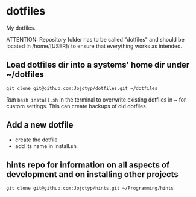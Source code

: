 # dotfiles
My dotfiles.

ATTENTION:
Repository folder has to be called "dotfiles" and should be located in /home/[USER]/ to ensure that everything works as 
intended.

## Load dotfiles dir into a systems' home dir under ~/dotfiles
`git clone git@github.com:Jojotyp/dotfiles.git ~/dotfiles`

Run `bash install.sh` in the terminal to overwrite existing dotfiles in ~ for custom settings.
This can create backups of old dotfiles.

## Add a new dotfile
- create the dotfile
- add its name in install.sh

## hints repo for information on all aspects of development and on installing other projects
`git clone git@github.com:Jojotyp/hints.git ~/Programming/hints`